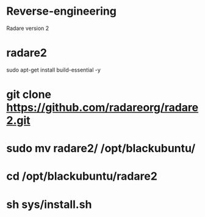 # Reverse-engineering
Radare version 2

# radare2
sudo apt-get install build-essential -y
# git clone https://github.com/radareorg/radare2.git
# sudo mv radare2/ /opt/blackubuntu/
# cd /opt/blackubuntu/radare2
# sh sys/install.sh

